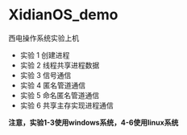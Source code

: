 # XidianOS_demo
西电操作系统实验上机

* 实验 1 创建进程
* 实验 2 线程共享进程数据
* 实验 3 信号通信
* 实验 4 匿名管道通信
* 实验 5 命名匿名管道通信
* 实验 6 共享主存实现进程通信
  
**注意，实验1-3使用windows系统，4-6使用linux系统**
